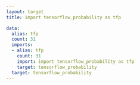```yaml
---
layout: target
title: import tensorflow_probability as tfp

data:
  alias: tfp
  count: 31
  imports:
  - alias: tfp
    count: 31
    import: import tensorflow_probability as tfp
    target: tensorflow_probability
  target: tensorflow_probability
---
```

